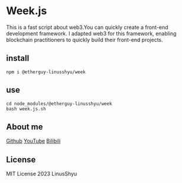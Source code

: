 # Week.js

This is a fast script about web3.You can quickly create a front-end development framework.
I adapted web3 for this framework, enabling blockchain practitioners to quickly build their front-end projects.

## install

```shell
npm i @etherguy-linusshyu/week
```

## use

```shell
cd node_modules/@etherguy-linusshyu/week
bash week.js.sh
```

## About me

[Github](https://github.com/Linus-Shyu)
[YouTube](https://www.youtube.com/channel/UC4KtR-YsWDfWtikRGOZb58Q)
[Bilibili](https://space.bilibili.com/411591950?spm_id_from=333.1007.0.0)

## License

MIT License 2023 LinusShyu
